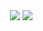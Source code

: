 <img src="https://komarev.com/ghpvc/?username=guilhermevaz8&style=flat-square&color=blue" alt=""/>

<img src="https://github-readme-stats.vercel.app/api?username=guilhermevaz8&count_private=true&show_icons=true&theme=tokyonight" />

<img src="https://github-readme-stats.vercel.app/api/top-langs/?username=guilhermevaz8&layout=compact&theme=tokyonight&langs_count=6&hide=CSS,jupyter%20notebook" />
